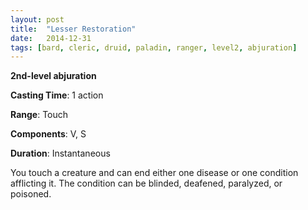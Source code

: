 ```yaml
---
layout: post
title:  "Lesser Restoration"
date:   2014-12-31
tags: [bard, cleric, druid, paladin, ranger, level2, abjuration]
---
```


**2nd-level abjuration**

**Casting Time**: 1 action

**Range**: Touch

**Components**: V, S

**Duration**: Instantaneous

You touch a creature and can end either one disease or one condition afflicting it. The condition can be blinded, deafened, paralyzed, or poisoned.
